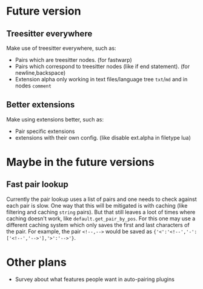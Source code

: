 # Future version

## Treesitter everywhere
Make use of treesitter everywhere, such as:
+ Pairs which are treesitter nodes. (for fastwarp)
+ Pairs which correspond to treesitter nodes (like if end statement). (for newline,backspace)
+ Extension alpha only working in text files/language tree `txt`/`md` and in nodes `comment`

## Better extensions
Make using extensions better, such as:
+ Pair specific extensions
+ extensions with their own config. (like disable ext.alpha in filetype lua)

# Maybe in the future versions

## Fast pair lookup
Currently the pair lookup uses a list of pairs and one needs to check against each pair is slow. One way that this will be mitigated is with caching (like filtering and caching `string` pairs). But that still leaves a loot of times where caching doesn't work, like `default.get_pair_by_pos`. For this one may use a different caching system which only saves the first and last characters of the pair. For example, the pair `<!--,-->` would be saved as `{'<':'<!--','-':['<!--','-->'],'>':'-->'}`.

# Other plans
+ Survey about what features people want in auto-pairing plugins
